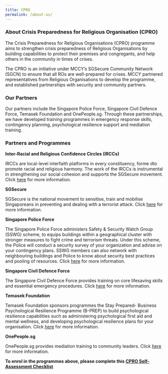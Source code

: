 ```yaml
---
title: CPRO
permalink: /about-us/
---
```


### About Crisis Preparedness for Religious Organisation (CPRO)

The Crisis Preparedness for Religious Organisations (CPRO) programme aims to strengthen crisis preparedness of Religious Organisations by building capabilities to protect their premises and congregants, and help others in the community in times of crises.

The CPRO is an initiative under MCCY’s SGSecure Community Network (SGCN) to ensure that all ROs are well-prepared for crises. MCCY partnered representatives from Religious Organisations to develop the programme, and established partnerships with security and community partners. 

### Our Partners

Our partners include the Singapore Police Force, Singapore Civil Defence Force, Temasek Foundation and OnePeople.sg. Through these partnerships, we have developed training programmes in emergency response skills, contingency planning, psychological resilience support and mediation training.

### Partners and Programmes

<b>Inter-Racial and Religious Confidence Circles (IRCCs)</b>

IRCCs are local-level interfaith platforms in every constituency, forme dto promote racial and religious harmony. The work of the IRCCs is instrumental in strengthening our social cohesion and supports the SGSecure movement. Click <a href="www.ircc.sg">here</a> for more information. 

<b>SGSecure</b>

SGSecure is the national movement to sensitise, train and mobilise Singaporeans in preventing and dealing with a terrorist attack. Click <a href="www.sgsecure.sg">here</a> for more information.

<b>Singapore Police Force</b>

The Singapore Police Force administers Safety & Security Watch Group (SSWG) scheme, to equips buildings within a geographical cluster with stronger measures to fight crime and terrorism threats. Under this scheme, the Police will conduct a security survey of your organization and advise on your contingency plans. SSWG members can also network with neighbouring buildings and Police to know about security best practices and pooling of resources. Click <a href="www.police.gov.sg/community/community-programmes/safety-and-security-watch-group">here</a> for more information.

<b>Singapore Civil Defence Force</b>

The Singapore Civil Defence Force provides training on core lifesaving skills and essential emergency procedures. Click <a href="https://www.scdf.gov.sg/home/community-volunteers/community-emergency-preparedness-programme-(cepp)">here</a> for more information.

<b>Temasek Foundation</b>

Temasek Foundation sponsors programmes the Stay Prepared- Business Psychological Resilience Programme (B-PREP) to build psychological resilience capabilities such as administering psychological first aid and mental wellness, and developing psychological resilience plans for your organisation. Click <a href="https://www.temasekfoundation-cares.org.sg/page/5/stay-prepared/stay-prepared-programmes?p=7">here</a> for more information. 

<b>OnePeople.sg</b>

OnePeople.sg provides mediation training to community leaders. Click <a href="www.onepeople.sg">here</a> for more information. 

<b>To enrol in the programmes above, please complete this <a href="www.go.gov.sg/cpro">CPRO Self-Assessment Checklist</a></b> 




